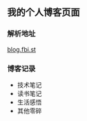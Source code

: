 ## 我的个人博客页面  

### 解析地址  
[blog.fbi.st](https://blog.fbi.st)

### 博客记录  
* 技术笔记  
* 读书笔记  
* 生活感悟  
* 其他零碎  
